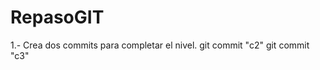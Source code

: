 # RepasoGIT
1.- Crea dos commits para completar el nivel.
    git commit "c2"
    git commit "c3"
    